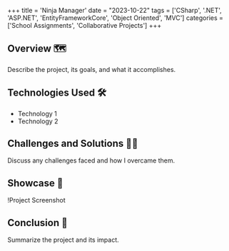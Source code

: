 +++
title = 'Ninja Manager'
date = "2023-10-22"
tags = ['CSharp', '.NET', 'ASP.NET', 'EntityFrameworkCore', 'Object Oriented', 'MVC']
categories = ['School Assignments', 'Collaborative Projects']
+++

## Overview 🗺️
Describe the project, its goals, and what it accomplishes.

## Technologies Used 🛠️
- Technology 1
- Technology 2

## Challenges and Solutions 🧗🏻
Discuss any challenges faced and how I overcame them.

## Showcase 📸
!Project Screenshot

## Conclusion 🏁
Summarize the project and its impact.
